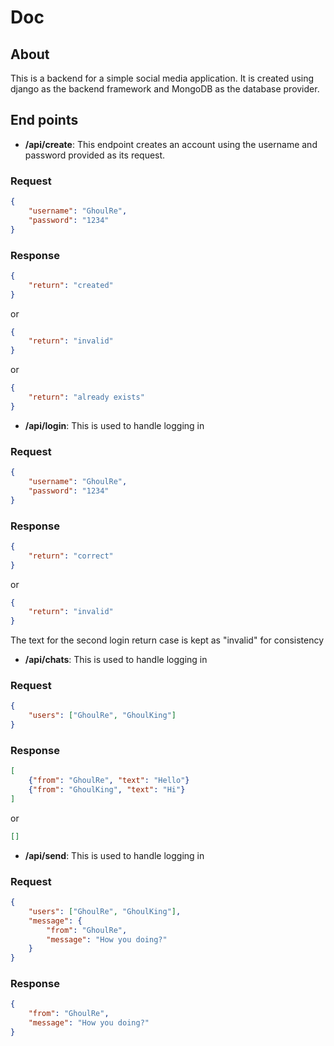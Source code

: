 # Doc

## About
This is a backend for a simple social media application. It is created using django as the backend framework and MongoDB as the database provider.


## End points

* **/api/create**: This endpoint creates an account using the username and password provided as its request.
### Request
```JSON
{
	"username": "GhoulRe",
	"password": "1234"
}
```
### Response
```JSON
{
    "return": "created"
}
```
or 
```JSON
{
    "return": "invalid"
}
```
or 
```JSON
{
    "return": "already exists"
}
```

* **/api/login**: This is used to handle logging in
### Request
```JSON
{
	"username": "GhoulRe",
	"password": "1234"
}
```
### Response
```JSON
{
    "return": "correct"
}
```
or
```JSON
{
    "return": "invalid"
}
```
The text for the second login return case is kept as "invalid" for consistency

* **/api/chats**: This is used to handle logging in
### Request
```JSON
{
	"users": ["GhoulRe", "GhoulKing"]
}
```
### Response
```JSON
[
    {"from": "GhoulRe", "text": "Hello"}
    {"from": "GhoulKing", "text": "Hi"}
]
```
or
```JSON
[]
```

* **/api/send**: This is used to handle logging in
### Request
```JSON
{
	"users": ["GhoulRe", "GhoulKing"],
    "message": {
        "from": "GhoulRe",
        "message": "How you doing?"
    }
}
```
### Response
```JSON
{
    "from": "GhoulRe",
    "message": "How you doing?"
}
```